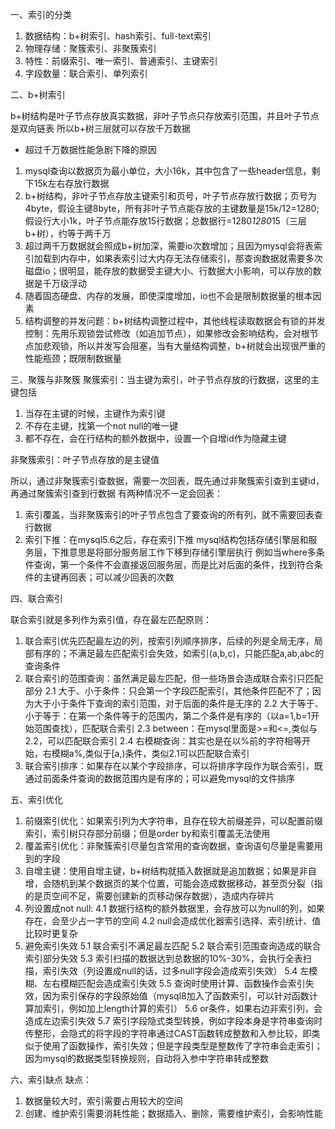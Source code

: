 一、索引的分类
1. 数据结构：b+树索引、hash索引、full-text索引
2. 物理存储：聚簇索引、非聚簇索引
3. 特性：前缀索引、唯一索引、普通索引、主键索引
4. 字段数量：联合索引、单列索引

二、b+树索引

b+树结构是叶子节点存放真实数据，非叶子节点只存放索引范围，并且叶子节点是双向链表
所以b+树三层就可以存放千万数据

* 超过千万数据性能急剧下降的原因
1. mysql查询以数据页为最小单位，大小16k，其中包含了一些header信息，剩下15k左右存放行数据
2. b+树结构，非叶子节点存放主键索引和页号，叶子节点存放行数据；页号为4byte，假设主键8byte，所有非叶子节点能存放的主键数量是15k/12=1280;假设行大小1k，叶子节点能存放15行数据；总数据行=1280*1280*15（三层b+树），约等于两千万
3. 超过两千万数据就会照成b+树加深，需要io次数增加；且因为mysql会将表索引加载到内存中，如果表索引过大内存无法存储索引，那查询数据就需要多次磁盘io；很明显，能存放的数据受主键大小、行数据大小影响，可以存放的数据是千万级浮动
4. 随着固态硬盘、内存的发展，即使深度增加，io也不会是限制数据量的根本因素
5. 结构调整的并发问题：b+树结构调整过程中，其他线程读取数据会有锁的并发控制：先用乐观锁尝试修改（如追加节点），如果修改会影响结构，会对根节点加悲观锁，所以并发写会阻塞，当有大量结构调整，b+树就会出现很严重的性能瓶颈；既限制数据量


三、聚簇与非聚簇
聚簇索引：当主键为索引，叶子节点存放的行数据，这里的主键包括
1. 当存在主键的时候，主键作为索引键
2. 不存在主键，找第一个not null的唯一键
3. 都不存在，会在行结构的额外数据中，设置一个自增id作为隐藏主键

非聚簇索引：叶子节点存放的是主键值

所以，通过非聚簇索引查数据，需要一次回表，既先通过非聚簇索引查到主键id，再通过聚簇索引查到行数据
有两种情况不一定会回表：
1. 索引覆盖，当非聚簇索引的叶子节点包含了要查询的所有列，就不需要回表查行数据
2. 索引下推：在mysql5.6之后，存在索引下推
mysql结构包括存储引擎层和服务层，下推意思是将部分服务层工作下移到存储引擎层执行
例如当where多条件查询，第一个条件不会直接返回服务层，而是比对后面的条件，找到符合条件的主键再回表；可以减少回表的次数

四、联合索引

联合索引就是多列作为索引值，存在最左匹配原则：
1. 联合索引优先匹配最左边的列，按索引列顺序排序，后续的列是全局无序，局部有序的；不满足最左匹配索引会失效，如索引(a,b,c)，只能匹配a,ab,abc的查询条件
2. 联合索引的范围查询：虽然满足最左匹配，但一些场景会造成联合索引只匹配部分
2.1 大于、小于条件：只会第一个字段匹配索引，其他条件匹配不了；因为大于小于条件下查询的索引范围，对于后面的条件是无序的
2.2 大于等于、小于等于：在第一个条件等于的范围内，第二个条件是有序的（以a=1,b=1开始范围查找），匹配联合索引
2.3 between：在mysql里面是>=和<=,类似与2.2，可以匹配联合索引
2.4 右模糊查询：其实也是在以%前的字符相等开始，右模糊a%,类似于[a,)条件，类似2.1可以匹配联合索引
3. 联合索引排序：如果存在以某个字段排序，可以将排序字段作为联合索引，既通过前面条件查询的数据范围内是有序的；可以避免mysql的文件排序


五、索引优化
1. 前缀索引优化：如果索引列为大字符串，且存在较大前缀差异，可以配置前缀索引，索引树只存部分前缀；但是order by和索引覆盖无法使用
2. 覆盖索引优化：非聚簇索引尽量包含常用的查询数据，查询语句尽量是需要用到的字段
3. 自增主键：使用自增主键，b+树结构就插入数据就是追加数据；如果是非自增，会随机到某个数据页的某个位置，可能会造成数据移动，甚至页分裂（指的是页空间不足，需要创建新的页移动保存数据），造成内存碎片
4. 列设置成not null:
4.1 数据行结构的额外数据里，会存放可以为null的列，如果存在，会至少占一字节的空间
4.2 null会造成优化器索引选择、索引统计、值比较时更复杂
5. 避免索引失效
5.1 联合索引不满足最左匹配
5.2 联合索引范围查询造成的联合索引部分失效
5.3 索引扫描的数据达到总数据的10%-30%，会执行全表扫描，索引失效（列设置成null的话，过多null字段会造成索引失效）
5.4 左模糊、左右模糊匹配会造成索引失效
5.5 查询时使用计算、函数操作会索引失效，因为索引保存的字段原始值（mysql8加入了函数索引，可以针对函数计算加索引，例如加上length计算的索引）
5.6 or条件，如果右边非索引列，会造成左边索引失效
5.7 索引字段隐式类型转换，例如字段本身是字符串查询时传整形，会隐式的将字段的字符串通过CAST函数转成整数和入参比较，即类似于使用了函数操作，索引失效；但是字段类型是整数传了字符串会走索引；因为mysql的数据类型转换规则，自动将入参中字符串转成整数

六、索引缺点
缺点：
1. 数据量较大时，索引需要占用较大的空间
2. 创建、维护索引需要消耗性能；数据插入、删除，需要维护索引，会影响性能
 